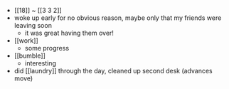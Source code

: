 - [[18]] ~ [[3 3 2]]
- woke up early for no obvious reason, maybe only that my friends were leaving soon
  - it was great having them over!
- [[work]]
  - some progress
- [[bumble]]
  - interesting
- did [[laundry]] through the day, cleaned up second desk (advances move)
